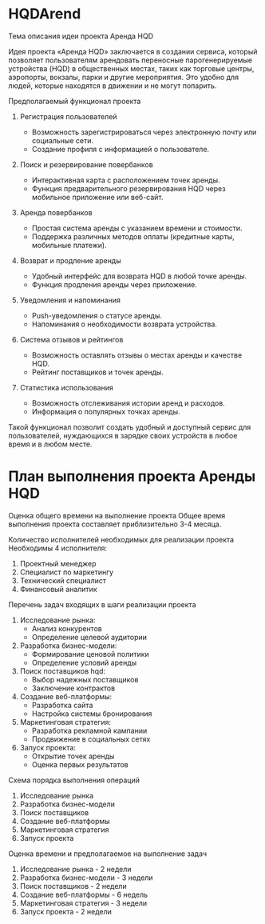 # HQDArend

Тема описания идеи проекта Аренда HQD

Идея проекта «Аренда HQD» заключается в создании сервиса, который позволяет пользователям арендовать переносные парогенерируемые устройства (HQD) в общественных местах, таких как торговые центры, аэропорты, вокзалы, парки и другие мероприятия. Это удобно для людей, которые находятся в движении и не могут попарить.

Предполагаемый функционал проекта

1. Регистрация пользователей
   - Возможность зарегистрироваться через электронную почту или социальные сети.
   - Создание профиля с информацией о пользователе.

2. Поиск и резервирование повербанков
   - Интерактивная карта с расположением точек аренды.
   - Функция предварительного резервирования HQD через мобильное приложение или веб-сайт.

3. Аренда повербанков
   - Простая система аренды с указанием времени и стоимости.
   - Поддержка различных методов оплаты (кредитные карты, мобильные платежи).

4. Возврат и продление аренды
   - Удобный интерфейс для возврата HQD в любой точке аренды.
   - Функция продления аренды через приложение.

5. Уведомления и напоминания
   - Push-уведомления о статусе аренды.
   - Напоминания о необходимости возврата устройства.

6. Система отзывов и рейтингов
   - Возможность оставлять отзывы о местах аренды и качестве HQD.
   - Рейтинг поставщиков и точек аренды.

7. Статистика использования
   - Возможность отслеживания истории аренд и расходов.
   - Информация о популярных точках аренды.

Такой функционал позволит создать удобный и доступный сервис для пользователей, нуждающихся в зарядке своих устройств в любое время и в любом месте.

# План выполнения проекта Аренды HQD

Оценка общего времени на выполнение проекта
Общее время выполнения проекта составляет приблизительно 3-4 месяца.

Количество исполнителей необходимых для реализации проекта
Необходимы 4 исполнителя:
1. Проектный менеджер
2. Специалист по маркетингу
3. Технический специалист
4. Финансовый аналитик

Перечень задач входящих в шаги реализации проекта
1. Исследование рынка:
   - Анализ конкурентов
   - Определение целевой аудитории
2. Разработка бизнес-модели:
   - Формирование ценовой политики
   - Определение условий аренды
3. Поиск поставщиков hqd:
   - Выбор надежных поставщиков
   - Заключение контрактов
4. Создание веб-платформы:
   - Разработка сайта
   - Настройка системы бронирования
5. Маркетинговая стратегия:
   - Разработка рекламной кампании
   - Продвижение в социальных сетях
6. Запуск проекта:
   - Открытие точек аренды
   - Оценка первых результатов

Схема порядка выполнения операций
1. Исследование рынка
2. Разработка бизнес-модели
3. Поиск поставщиков
4. Создание веб-платформы
5. Маркетинговая стратегия
6. Запуск проекта

Оценка времени и предполагаемое на выполнение задач
1. Исследование рынка - 2 недели
2. Разработка бизнес-модели - 3 недели
3. Поиск поставщиков - 2 недели
4. Создание веб-платформы - 6 недель
5. Маркетинговая стратегия - 3 недели
6. Запуск проекта - 2 недели
